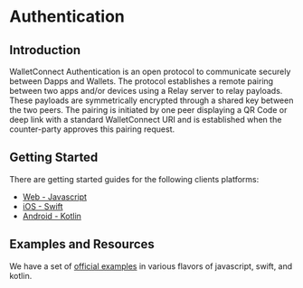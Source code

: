 # Authentication

## Introduction

WalletConnect Authentication is an open protocol to communicate securely between Dapps and Wallets. The protocol establishes a remote pairing between two apps and/or devices using a Relay server to relay payloads. These payloads are symmetrically encrypted through a shared key between the two peers. The pairing is initiated by one peer displaying a QR Code or deep link with a standard WalletConnect URI and is established when the counter-party approves this pairing request.

## Getting Started

There are getting started guides for the following clients platforms:

- [Web - Javascript](../javascript/authentication/installation.md)
- [iOS - Swift](../swift/authentication/installation.md)
- [Android - Kotlin](../kotlin/authentication/installation.md)

## Examples and Resources

We have a set of [official examples](examples-and-resources.md) in various flavors of javascript, swift, and kotlin.
